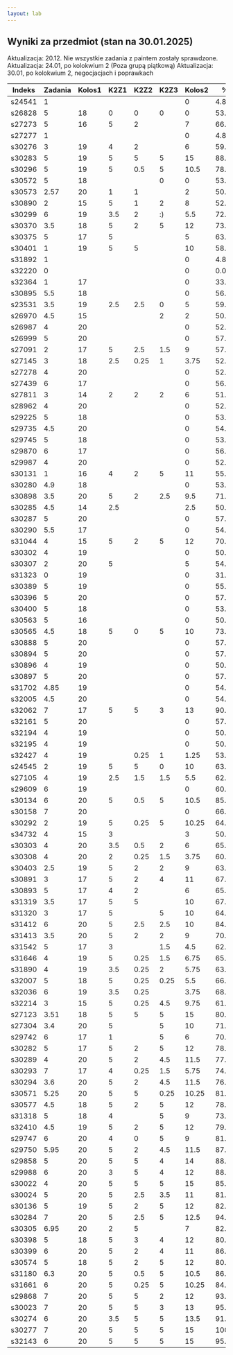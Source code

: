 ```yaml
---
layout: lab
---
```

## Wyniki za przedmiot (stan na 30.01.2025)

Aktualizacja: 20.12. Nie wszystkie zadania z paintem zostały sprawdzone.
Aktualizacja: 24.01, po kolokwium 2 (Poza grupą piątkową)
Aktualizacja: 30.01, po kolokwium 2, negocjacjach i poprawkach

| Indeks | Zadania | Kolos1 | K2Z1 | K2Z2 | K2Z3 | Kolos2 | %%     | Ocena |
| ------ | ------- | ------ | ---- | ---- | ---- | ------ | ------ | ----- |
| s24541 | 1       |        |      |      |      | 0      | 4.8%   | 2.0   |
| s26828 | 5       | 18     | 0    | 0    | 0    | 0      | 53.8%  | 3.0   |
| s27273 | 5       | 16     | 5    | 2    |      | 7      | 66.0%  | 3.5   |
| s27277 | 1       |        |      |      |      | 0      | 4.8%   | 2.0   |
| s30276 | 3       | 19     | 4    | 2    |      | 6      | 59.3%  | 3.0   |
| s30283 | 5       | 19     | 5    | 5    | 5    | 15     | 88.8%  | 4.5   |
| s30296 | 5       | 19     | 5    | 0.5  | 5    | 10.5   | 78.8%  | 4.0   |
| s30572 | 5       | 18     |      |      | 0    | 0      | 53.8%  | 3.0   |
| s30573 | 2.57    | 20     | 1    | 1    |      | 2      | 50.0%  | 3.0   |
| s30890 | 2       | 15     | 5    | 1    | 2    | 8      | 52.3%  | 3.0   |
| s30299 | 6       | 19     | 3.5  | 2    | :)   | 5.5    | 72.5%  | 4.0   |
| s30370 | 3.5     | 18     | 5    | 2    | 5    | 12     | 73.3%  | 4.0   |
| s30375 | 5       | 17     | 5    |      |      | 5      | 63.3%  | 3.5   |
| s30401 | 1       | 19     | 5    | 5    |      | 10     | 58.7%  | 3.0   |
| s31892 | 1       |        |      |      |      | 0      | 4.8%   | 2.0   |
| s32220 | 0       |        |      |      |      | 0      | 0.0%   | 2.0   |
| s32364 | 1       | 17     |      |      |      | 0      | 33.1%  | 2.0   |
| s30895 | 5.5     | 18     |      |      |      | 0      | 56.2%  | 3.0   |
| s23531 | 3.5     | 19     | 2.5  | 2.5  | 0    | 5      | 59.4%  | 3.0   |
| s26970 | 4.5     | 15     |      |      | 2    | 2      | 50.9%  | 3.0   |
| s26987 | 4       | 20     |      |      |      | 0      | 52.4%  | 3.0   |
| s26999 | 5       | 20     |      |      |      | 0      | 57.1%  | 3.0   |
| s27091 | 2       | 17     | 5    | 2.5  | 1.5  | 9      | 57.9%  | 3.0   |
| s27145 | 3       | 18     | 2.5  | 0.25 | 1    | 3.75   | 52.6%  | 3.0   |
| s27278 | 4       | 20     |      |      |      | 0      | 52.4%  | 3.0   |
| s27439 | 6       | 17     |      |      |      | 0      | 56.9%  | 3.0   |
| s27811 | 3       | 14     | 2    | 2    | 2    | 6      | 51.0%  | 3.0   |
| s28962 | 4       | 20     |      |      |      | 0      | 52.4%  | 3.0   |
| s29225 | 5       | 18     |      |      |      | 0      | 53.8%  | 3.0   |
| s29735 | 4.5     | 20     |      |      |      | 0      | 54.8%  | 3.0   |
| s29745 | 5       | 18     |      |      |      | 0      | 53.8%  | 3.0   |
| s29870 | 6       | 17     |      |      |      | 0      | 56.9%  | 3.0   |
| s29987 | 4       | 20     |      |      |      | 0      | 52.4%  | 3.0   |
| s30131 | 1       | 16     | 4    | 2    | 5    | 11     | 55.9%  | 3.0   |
| s30280 | 4.9     | 18     |      |      |      | 0      | 53.3%  | 3.0   |
| s30898 | 3.5     | 20     | 5    | 2    | 2.5  | 9.5    | 71.1%  | 4.0   |
| s30285 | 4.5     | 14     | 2.5  |      |      | 2.5    | 50.3%  | 3.0   |
| s30287 | 5       | 20     |      |      |      | 0      | 57.1%  | 3.0   |
| s30290 | 5.5     | 17     |      |      |      | 0      | 54.5%  | 3.0   |
| s31044 | 4       | 15     | 5    | 2    | 5    | 12     | 70.7%  | 4.0   |
| s30302 | 4       | 19     |      |      |      | 0      | 50.7%  | 3.0   |
| s30307 | 2       | 20     | 5    |      |      | 5      | 54.0%  | 3.0   |
| s31323 | 0       | 19     |      |      |      | 0      | 31.7%  | 2.0   |
| s30389 | 5       | 19     |      |      |      | 0      | 55.5%  | 3.0   |
| s30396 | 5       | 20     |      |      |      | 0      | 57.1%  | 3.0   |
| s30400 | 5       | 18     |      |      |      | 0      | 53.8%  | 3.0   |
| s30563 | 5       | 16     |      |      |      | 0      | 50.5%  | 3.0   |
| s30565 | 4.5     | 18     | 5    | 0    | 5    | 10     | 73.7%  | 4.0   |
| s30888 | 5       | 20     |      |      |      | 0      | 57.1%  | 3.0   |
| s30894 | 5       | 20     |      |      |      | 0      | 57.1%  | 3.0   |
| s30896 | 4       | 19     |      |      |      | 0      | 50.7%  | 3.0   |
| s30897 | 5       | 20     |      |      |      | 0      | 57.1%  | 3.0   |
| s31702 | 4.85    | 19     |      |      |      | 0      | 54.8%  | 3.0   |
| s32005 | 4.5     | 20     |      |      |      | 0      | 54.8%  | 3.0   |
| s32062 | 7       | 17     | 5    | 5    | 3    | 13     | 90.6%  | 5.0   |
| s32161 | 5       | 20     |      |      |      | 0      | 57.1%  | 3.0   |
| s32194 | 4       | 19     |      |      |      | 0      | 50.7%  | 3.0   |
| s32195 | 4       | 19     |      |      |      | 0      | 50.7%  | 3.0   |
| s32427 | 4       | 19     |      | 0.25 | 1    | 1.25   | 53.5%  | 3.0   |
| s24545 | 2       | 19     | 5    | 5    | 0    | 10     | 63.4%  | 3.5   |
| s27105 | 4       | 19     | 2.5  | 1.5  | 1.5  | 5.5    | 62.9%  | 3.5   |
| s29609 | 6       | 19     |      |      |      | 0      | 60.2%  | 3.5   |
| s30134 | 6       | 20     | 5    | 0.5  | 5    | 10.5   | 85.2%  | 4.5   |
| s30158 | 7       | 20     |      |      |      | 0      | 66.7%  | 3.5   |
| s30292 | 2       | 19     | 5    | 0.25 | 5    | 10.25  | 64.0%  | 3.5   |
| s34732 | 4       | 15     | 3    |      |      | 3      | 50.7%  | 3.0   |
| s30303 | 4       | 20     | 3.5  | 0.5  | 2    | 6      | 65.7%  | 3.5   |
| s30308 | 4       | 20     | 2    | 0.25 | 1.5  | 3.75   | 60.7%  | 3.5   |
| s30403 | 2.5     | 19     | 5    | 2    | 2    | 9      | 63.6%  | 3.5   |
| s30891 | 3       | 17     | 5    | 2    | 4    | 11     | 67.1%  | 3.5   |
| s30893 | 5       | 17     | 4    | 2    |      | 6      | 65.5%  | 3.5   |
| s31319 | 3.5     | 17     | 5    | 5    |      | 10     | 67.2%  | 3.5   |
| s31320 | 3       | 17     | 5    |      | 5    | 10     | 64.8%  | 3.5   |
| s31412 | 6       | 20     | 5    | 2.5  | 2.5  | 10     | 84.1%  | 4.5   |
| s31413 | 3.5     | 20     | 5    | 2    | 2    | 9      | 70.0%  | 3.5   |
| s31542 | 5       | 17     | 3    |      | 1.5  | 4.5    | 62.1%  | 3.5   |
| s31646 | 4       | 19     | 5    | 0.25 | 1.5  | 6.75   | 65.7%  | 3.5   |
| s31890 | 4       | 19     | 3.5  | 0.25 | 2    | 5.75   | 63.5%  | 3.5   |
| s32007 | 5       | 18     | 5    | 0.25 | 0.25 | 5.5    | 66.0%  | 3.5   |
| s32036 | 6       | 19     | 3.5  | 0.25 |      | 3.75   | 68.6%  | 3.5   |
| s32214 | 3       | 15     | 5    | 0.25 | 4.5  | 9.75   | 61.0%  | 3.5   |
| s27123 | 3.51    | 18     | 5    | 5    | 5    | 15     | 80.0%  | 4.5   |
| s27304 | 3.4     | 20     | 5    |      | 5    | 10     | 71.7%  | 4.0   |
| s29742 | 6       | 17     | 1    |      | 5    | 6      | 70.2%  | 4.0   |
| s30282 | 5       | 17     | 5    | 2    | 5    | 12     | 78.8%  | 4.0   |
| s30289 | 4       | 20     | 5    | 2    | 4.5  | 11.5   | 77.9%  | 4.0   |
| s30293 | 7       | 17     | 4    | 0.25 | 1.5  | 5.75   | 74.4%  | 4.0   |
| s30294 | 3.6     | 20     | 5    | 2    | 4.5  | 11.5   | 76.0%  | 4.0   |
| s30571 | 5.25    | 20     | 5    | 5    | 0.25 | 10.25  | 81.1%  | 4.5   |
| s30577 | 4.5     | 18     | 5    | 2    | 5    | 12     | 78.1%  | 4.0   |
| s31318 | 5       | 18     | 4    |      | 5    | 9      | 73.8%  | 4.0   |
| s32410 | 4.5     | 19     | 5    | 2    | 5    | 12     | 79.8%  | 4.0   |
| s29747 | 6       | 20     | 4    | 0    | 5    | 9      | 81.9%  | 4.5   |
| s29750 | 5.95    | 20     | 5    | 2    | 4.5  | 11.5   | 87.2%  | 4.5   |
| s29858 | 5       | 20     | 5    | 5    | 4    | 14     | 88.3%  | 4.5   |
| s29988 | 6       | 20     | 3    | 5    | 4    | 12     | 88.6%  | 4.5   |
| s30022 | 4       | 20     | 5    | 5    | 5    | 15     | 85.7%  | 4.5   |
| s30024 | 5       | 20     | 5    | 2.5  | 3.5  | 11     | 81.6%  | 4.5   |
| s30136 | 5       | 19     | 5    | 2    | 5    | 12     | 82.1%  | 4.5   |
| s30284 | 7       | 20     | 5    | 2.5  | 5    | 12.5   | 94.4%  | 5.0   |
| s30305 | 6.95    | 20     | 2    | 5    |      | 7      | 82.0%  | 4.5   |
| s30398 | 5       | 18     | 5    | 3    | 4    | 12     | 80.5%  | 4.5   |
| s30399 | 6       | 20     | 5    | 2    | 4    | 11     | 86.3%  | 4.5   |
| s30574 | 5       | 18     | 5    | 2    | 5    | 12     | 80.5%  | 4.5   |
| s31180 | 6.3     | 20     | 5    | 0.5  | 5    | 10.5   | 86.7%  | 4.5   |
| s31661 | 6       | 20     | 5    | 0.25 | 5    | 10.25  | 84.7%  | 4.5   |
| s29868 | 7       | 20     | 5    | 5    | 2    | 12     | 93.3%  | 5.0   |
| s30023 | 7       | 20     | 5    | 5    | 3    | 13     | 95.6%  | 5.0   |
| s30274 | 6       | 20     | 3.5  | 5    | 5    | 13.5   | 91.9%  | 5.0   |
| s30277 | 7       | 20     | 5    | 5    | 5    | 15     | 100.0% | 5.0   |
| s32143 | 6       | 20     | 5    | 5    | 5    | 15     | 95.2%  | 5.0   |